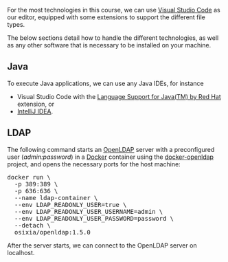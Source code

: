 For the most technologies in this course, we can use <a href="https://code.visualstudio.com" target="_blank">Visual Studio Code</a> as our editor, equipped with some extensions to support the different file types.

The below sections detail how to handle the different technologies, as well as any other software that is necessary to be installed on your machine.

## Java

To execute Java applications, we can use any Java IDEs, for instance

* Visual Studio Code with the <a href="https://marketplace.visualstudio.com/items?itemName=redhat.java" target="_blank">Language Support for Java(TM) by Red Hat</a> extension, or
* <a href="https://www.jetbrains.com/idea" target="_blank">IntelliJ IDEA</a>.

## LDAP

The following command starts an <a href="https://www.openldap.org" target="_blank">OpenLDAP</a> server with a preconfigured user (*admin:password*) in a <a href="https://www.docker.com" target="_blank">Docker</a> container using the <a href="https://github.com/osixia/docker-openldap" target="_blank">docker-openldap</a> project, and opens the necessary ports for the host machine:

<pre class="prettyprint">docker run \
  -p 389:389 \
  -p 636:636 \
  --name ldap-container \
  --env LDAP_READONLY_USER=true \
  --env LDAP_READONLY_USER_USERNAME=admin \
  --env LDAP_READONLY_USER_PASSWORD=password \
  --detach \
  osixia/openldap:1.5.0</pre>

After the server starts, we can connect to the OpenLDAP server on localhost.
